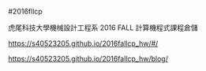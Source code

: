 #2016fllcp

虎尾科技大學機械設計工程系 2016 FALL 計算機程式課程倉儲

https://s40523205.github.io/2016fallcp_hw/#/

https://s40523205.github.io/2016fallcp_hw/blog/
